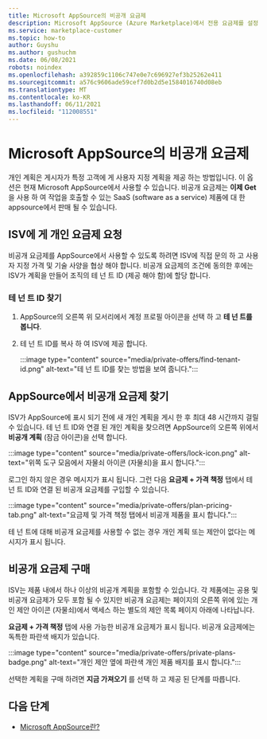 ```yaml
---
title: Microsoft AppSource의 비공개 요금제
description: Microsoft AppSource (Azure Marketplace)에서 전용 요금제를 설정 합니다.
ms.service: marketplace-customer
ms.topic: how-to
author: Guyshu
ms.author: gushuchm
ms.date: 06/08/2021
robots: noindex
ms.openlocfilehash: a392859c1106c747e0e7c696927ef3b25262e411
ms.sourcegitcommit: a576c9606ade59cef7d0b2d5e1584016740d08eb
ms.translationtype: MT
ms.contentlocale: ko-KR
ms.lasthandoff: 06/11/2021
ms.locfileid: "112008551"
---
```

# <a name="private-plans-in-microsoft-appsource"></a>Microsoft AppSource의 비공개 요금제

개인 계획은 게시자가 특정 고객에 게 사용자 지정 계획을 제공 하는 방법입니다. 이 옵션은 현재 Microsoft AppSource에서 사용할 수 있습니다. 비공개 요금제는 **이제 Get** 을 사용 하 여 작업을 호출할 수 있는 SaaS (software as a service) 제품에 대 한 appsource에서 판매 될 수 있습니다.

## <a name="ask-your-isv-for-a-private-plan"></a>ISV에 게 개인 요금제 요청

비공개 요금제를 AppSource에서 사용할 수 있도록 하려면 ISV에 직접 문의 하 고 사용자 지정 가격 및 기술 사양을 협상 해야 합니다. 비공개 요금제의 조건에 동의한 후에는 ISV가 계획을 만들어 조직의 테 넌 트 ID (제공 해야 함)에 할당 합니다.

### <a name="finding-your-tenant-id"></a>테 넌 트 ID 찾기

1. AppSource의 오른쪽 위 모서리에서 계정 프로필 아이콘을 선택 하 고 **테 넌 트를 봅니다**.
2. 테 넌 트 ID를 복사 하 여 ISV에 제공 합니다.

    :::image type="content" source="media/private-offers/find-tenant-id.png" alt-text="테 넌 트 ID를 찾는 방법을 보여 줍니다.":::

## <a name="find-a-private-plan-in-appsource"></a>AppSource에서 비공개 요금제 찾기

ISV가 AppSource에 표시 되기 전에 새 개인 계획을 게시 한 후 최대 48 시간까지 걸릴 수 있습니다. 테 넌 트 ID와 연결 된 개인 계획을 찾으려면 AppSource의 오른쪽 위에서 **비공개 계획** (잠금 아이콘)을 선택 합니다.

:::image type="content" source="media/private-offers/lock-icon.png" alt-text="위쪽 도구 모음에서 자물쇠 아이콘 (자물쇠)을 표시 합니다.":::

로그인 하지 않은 경우 메시지가 표시 됩니다. 그런 다음 **요금제 + 가격 책정** 탭에서 테 넌 트 ID와 연결 된 비공개 요금제를 구입할 수 있습니다.

:::image type="content" source="media/private-offers/plan-pricing-tab.png" alt-text="요금제 및 가격 책정 탭에서 비공개 제품을 표시 합니다.":::

테 넌 트에 대해 비공개 요금제를 사용할 수 없는 경우 개인 계획 또는 제안이 없다는 메시지가 표시 됩니다.

## <a name="purchase-a-private-plan"></a>비공개 요금제 구매

ISV는 제품 내에서 하나 이상의 비공개 계획을 포함할 수 있습니다. 각 제품에는 공용 및 비공개 요금제가 모두 포함 될 수 있지만 비공개 요금제는 페이지의 오른쪽 위에 있는 개인 제안 아이콘 (자물쇠)에서 액세스 하는 별도의 제안 목록 페이지 아래에 나타납니다.

**요금제 + 가격 책정** 탭에 사용 가능한 비공개 요금제가 표시 됩니다. 비공개 요금제에는 독특한 파란색 배지가 있습니다.

:::image type="content" source="media/private-offers/private-plans-badge.png" alt-text="개인 제안 옆에 파란색 개인 제품 배지를 표시 합니다.":::

선택한 계획을 구매 하려면 **지금 가져오기** 를 선택 하 고 제공 된 단계를 따릅니다.

## <a name="next-steps"></a>다음 단계

- [Microsoft AppSource란?](appsource-overview.md)
